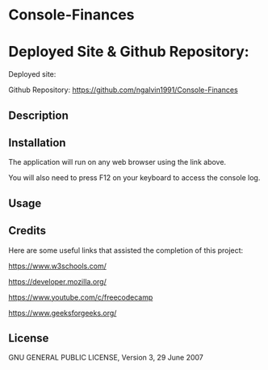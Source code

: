 # Console-Finances

# Deployed Site & Github Repository: 

Deployed site: 

Github Repository: https://github.com/ngalvin1991/Console-Finances

## Description



## Installation 
The application will run on any web browser using the link above. 

You will also need to press F12 on your keyboard to access the console log. 

## Usage 


## Credits

Here are some useful links that assisted the completion of this project: 

https://www.w3schools.com/

https://developer.mozilla.org/

https://www.youtube.com/c/freecodecamp

https://www.geeksforgeeks.org/

## License 

GNU GENERAL PUBLIC LICENSE, Version 3, 29 June 2007